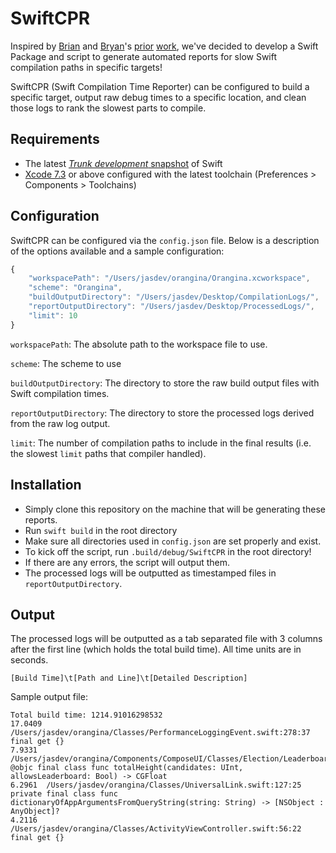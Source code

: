 # SwiftCPR

Inspired by [Brian](https://twitter.com/brianmichel/) and [Bryan](https://twitter.com/irace/)'s [prior](https://github.com/brianmichel/Swift-Analysis-Workflow) [work](http://irace.me/swift-profiling), we've decided to develop a Swift Package and script to generate automated reports for slow Swift compilation paths in specific targets!

SwiftCPR (Swift Compilation Time Reporter) can be configured to build a specific target, output raw debug times to a specific location, and clean those logs to rank the slowest parts to compile.

## Requirements

- The latest [_Trunk development_ snapshot](https://swift.org/download/) of Swift 
- [Xcode 7.3](https://developer.apple.com/xcode/download/) or above configured with the latest toolchain (Preferences > Components > Toolchains)

## Configuration

SwiftCPR can be configured via the `config.json` file. Below is a description of the options available and a sample configuration:

```javascript
{
    "workspacePath": "/Users/jasdev/orangina/Orangina.xcworkspace",
    "scheme": "Orangina",
    "buildOutputDirectory": "/Users/jasdev/Desktop/CompilationLogs/",
    "reportOutputDirectory": "/Users/jasdev/Desktop/ProcessedLogs/",
    "limit": 10
}
```

`workspacePath`: The absolute path to the workspace file to use.

`scheme`: The scheme to use

`buildOutputDirectory`: The directory to store the raw build output files with Swift compilation times.

`reportOutputDirectory`: The directory to store the processed logs derived from the raw log output.

`limit`: The number of compilation paths to include in the final results (i.e. the slowest `limit` paths that compiler handled).

## Installation

- Simply clone this repository on the machine that will be generating these reports.
- Run `swift build` in the root directory
- Make sure all directories used in `config.json` are set properly and exist.
- To kick off the script, run `.build/debug/SwiftCPR` in the root directory!
- If there are any errors, the script will output them.
- The processed logs will be outputted as timestamped files in `reportOutputDirectory`.

## Output

The processed logs will be outputted as a tab separated file with 3 columns after the first line (which holds the total build time). All time units are in seconds.

`[Build Time]\t[Path and Line]\t[Detailed Description]`

Sample output file:

```
Total build time: 1214.91016298532
17.0409	/Users/jasdev/orangina/Classes/PerformanceLoggingEvent.swift:278:37	final get {}
7.9331	/Users/jasdev/orangina/Components/ComposeUI/Classes/Election/LeaderboardTableView.swift:71:17	@objc final class func totalHeight(candidates: UInt, allowsLeaderboard: Bool) -> CGFloat
6.2961	/Users/jasdev/orangina/Classes/UniversalLink.swift:127:25	private final class func dictionaryOfAppArgumentsFromQueryString(string: String) -> [NSObject : AnyObject]?
4.2116	/Users/jasdev/orangina/Classes/ActivityViewController.swift:56:22	final get {}
```